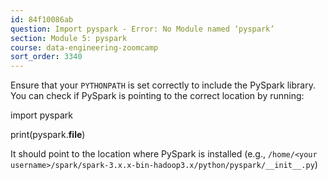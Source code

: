 ```yaml
---
id: 84f10086ab
question: Import pyspark - Error: No Module named ‘pyspark’
section: Module 5: pyspark
course: data-engineering-zoomcamp
sort_order: 3340
---
```


Ensure that your `PYTHONPATH` is set correctly to include the PySpark library. You can check if PySpark is pointing to the correct location by running:

import pyspark

print(pyspark.__file__)

It should point to the location where PySpark is installed (e.g., `/home/<your username>/spark/spark-3.x.x-bin-hadoop3.x/python/pyspark/__init__.py`)

